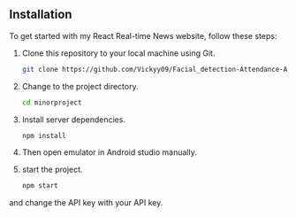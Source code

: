 ## Installation
To get started with my React Real-time News website, follow these steps:

1. Clone this repository to your local machine using Git.
     ```bash
   git clone https://github.com/Vickyy09/Facial_detection-Attendance-App.git
   ```
2. Change to the project directory.
     ```bash
     cd minorproject
     ```

3. Install server dependencies.
    ```bash
    npm install
    ```
4. Then open emulator in Android studio manually.
    
5. start the project.
     ```bash
     npm start
     ```
and change the API key with your API key.
